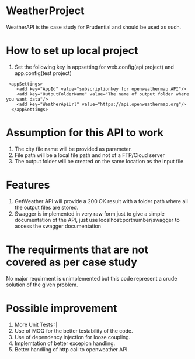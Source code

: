 # WeatherProject
WeatherAPI is the case study for Prudential and should be used as such.

# How to set up local project
1. Set the following key in appsetting for web.config(api project) and app.config(test project)
```
 <appSettings>
    <add key="AppId" value="subscriptionkey for openweathermap API"/>
    <add key="OutputFolderName" value="The name of output folder where you want data"/>
    <add key="WeatherApiUrl" value="https://api.openweathermap.org"/>
  </appSettings>
```
# Assumption for this API to work
1. The city file name will be provided as parameter.
2. File path will be a local file path and not of a FTP/Cloud server
3. The output folder will be created on the same location as the input file.

# Features
1. GetWeather API will provide a 200 OK result with a folder path where all the output files are stored.
2. Swagger is implemented in very raw form just to give a simple documentation of the API, just use localhost:portnumber/swagger to access the swagger documentation

# The requirments that are not covered as per case study
No major requirment is unimplemented but this code represent a crude solution of the given problem.

# Possible improvement
1. More Unit Tests :|
2. Use of MOQ for the better testability of the code.
2. Use of dependency injection for loose coupling.
3. Implemtation of better excepion handling.
4. Better handling of http call to openweather API.
